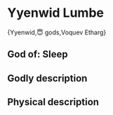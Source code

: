 # Yyenwid Lumbe

{Yyenwid,😇 gods,Voquev Etharg}

## **God of:** Sleep

## **Godly description**

## **Physical description**
